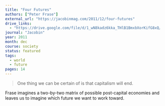 ```yaml
---
title: "Four Futures"
authors: ["Peter Frase"]
external_url: "https://jacobinmag.com/2011/12/four-futures"
drive_links:
  - "https://drive.google.com/file/d/1_wN8kadz6kka_THlB1BmxbXorKifG8xQ/view?usp=drivesdk"
journal: "Jacobin"
year: 2011
month: dec
course: society
status: featured
tags:
  - world
  - future
pages: 14
---
```


> One thing we can be certain of is that capitalism will end.

Frase imagines a two-by-two matrix of possible post-capital economies and leaves us to imagine which future we want to work toward.
